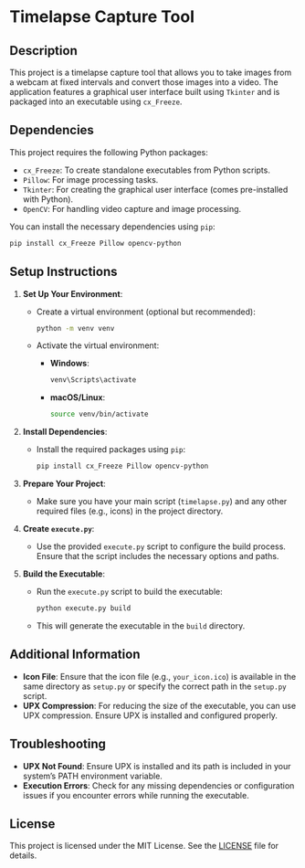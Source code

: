 # Timelapse Capture Tool

## Description
This project is a timelapse capture tool that allows you to take images from a webcam at fixed intervals and convert those images into a video. The application features a graphical user interface built using `Tkinter` and is packaged into an executable using `cx_Freeze`.

## Dependencies
This project requires the following Python packages:

- `cx_Freeze`: To create standalone executables from Python scripts.
- `Pillow`: For image processing tasks.
- `Tkinter`: For creating the graphical user interface (comes pre-installed with Python).
- `OpenCV`: For handling video capture and image processing.

You can install the necessary dependencies using `pip`:

```bash
pip install cx_Freeze Pillow opencv-python
```

## Setup Instructions

1. **Set Up Your Environment**:
   - Create a virtual environment (optional but recommended):

     ```bash
     python -m venv venv
     ```

   - Activate the virtual environment:
     - **Windows**:
       ```bash
       venv\Scripts\activate
       ```
     - **macOS/Linux**:
       ```bash
       source venv/bin/activate
       ```

2. **Install Dependencies**:
   - Install the required packages using `pip`:

     ```bash
     pip install cx_Freeze Pillow opencv-python
     ```

3. **Prepare Your Project**:
   - Make sure you have your main script (`timelapse.py`) and any other required files (e.g., icons) in the project directory.

4. **Create `execute.py`**:
   - Use the provided `execute.py` script to configure the build process. Ensure that the script includes the necessary options and paths.

5. **Build the Executable**:
   - Run the `execute.py` script to build the executable:

     ```bash
     python execute.py build
     ```

   - This will generate the executable in the `build` directory.

## Additional Information

- **Icon File**: Ensure that the icon file (e.g., `your_icon.ico`) is available in the same directory as `setup.py` or specify the correct path in the `setup.py` script.
- **UPX Compression**: For reducing the size of the executable, you can use UPX compression. Ensure UPX is installed and configured properly.

## Troubleshooting

- **UPX Not Found**: Ensure UPX is installed and its path is included in your system’s PATH environment variable.
- **Execution Errors**: Check for any missing dependencies or configuration issues if you encounter errors while running the executable.

## License

This project is licensed under the MIT License. See the [LICENSE](LICENSE) file for details.
